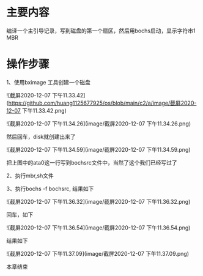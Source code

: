 # 主要内容

编译一个主引导记录，写到磁盘的第一个扇区，然后用bochs启动，显示字符串1 MBR

# 操作步骤

1、使用bximage 工具创建一个磁盘



![截屏2020-12-07 下午11.33.42](https://github.com/huang1125677925/os/blob/main/c2/a/image/截屏2020-12-07 下午11.33.42.png)

![截屏2020-12-07 下午11.34.26](image/截屏2020-12-07 下午11.34.26.png)

然后回车，disk就创建出来了

![截屏2020-12-07 下午11.34.59](image/截屏2020-12-07 下午11.34.59.png)



把上图中的ata0这一行写到bochsrc文件中，当然了这个我们已经写过了



2、执行mbr,sh文件

3、执行bochs -f bochsrc, 结果如下

![截屏2020-12-07 下午11.36.32](image/截屏2020-12-07 下午11.36.32.png)

回车，如下

![截屏2020-12-07 下午11.36.54](image/截屏2020-12-07 下午11.36.54.png)



结果如下

![截屏2020-12-07 下午11.37.09](image/截屏2020-12-07 下午11.37.09.png)

本章结束
